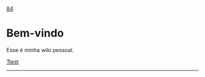 [84](https://github.com/guilhermeprokisch/ideias/issues/84) 
###### 

# Bem-vindo 

Esse é minha wiki pessoal.


[ Ttest ](-Ttest-)

-------------------------------------------------------------------------------

